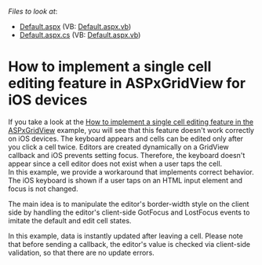 <!-- default file list -->
*Files to look at*:

* [Default.aspx](./CS/WebSite/Default.aspx) (VB: [Default.aspx.vb](./VB/WebSite/Default.aspx.vb))
* [Default.aspx.cs](./CS/WebSite/Default.aspx.cs) (VB: [Default.aspx.vb](./VB/WebSite/Default.aspx.vb))
<!-- default file list end -->
# How to implement a single cell editing feature in ASPxGridView for iOS devices


<p>If you take a look at the <a href="https://www.devexpress.com/Support/Center/p/E430">How to implement a single cell editing feature in the ASPxGridView</a> example, you will see that this feature doesn't work correctly on iOS devices. The keyboard appears and cells can be edited only after you click a cell twice. Editors are created dynamically on a GridView callback and iOS prevents setting focus.  Therefore, the keyboard doesn't appear since a cell editor does not exist when a user taps the cell.<br />
In this example, we provide a workaround that implements correct behavior. The iOS keyboard is shown if a user taps on an HTML input element and focus is not changed. </p><p>The main idea is to manipulate the editor's border-width style on the client side by handling the editor's client-side GotFocus and LostFocus events to  imitate the default and edit cell states. </p><p>In this example, data is instantly updated after leaving a cell. Please note that before sending a callback, the editor's value is checked via client-side validation, so that there are no update errors.</p>

<br/>


